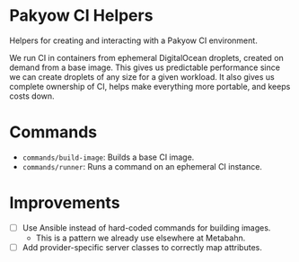 # Pakyow CI Helpers

Helpers for creating and interacting with a Pakyow CI environment.

We run CI in containers from ephemeral DigitalOcean droplets, created on demand from a base image. This gives us predictable performance since we can create droplets of any size for a given workload. It also gives us complete ownership of CI, helps make everything more portable, and keeps costs down.

# Commands

* `commands/build-image`: Builds a base CI image.
* `commands/runner`: Runs a command on an ephemeral CI instance.

# Improvements

- [ ] Use Ansible instead of hard-coded commands for building images.
  * This is a pattern we already use elsewhere at Metabahn.
- [ ] Add provider-specific server classes to correctly map attributes.

